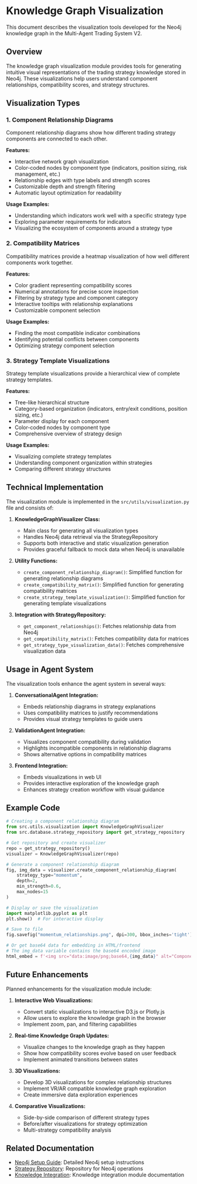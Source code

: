 # Knowledge Graph Visualization

This document describes the visualization tools developed for the Neo4j knowledge graph in the Multi-Agent Trading System V2.

## Overview

The knowledge graph visualization module provides tools for generating intuitive visual representations of the trading strategy knowledge stored in Neo4j. These visualizations help users understand component relationships, compatibility scores, and strategy structures.

## Visualization Types

### 1. Component Relationship Diagrams

Component relationship diagrams show how different trading strategy components are connected to each other.

**Features:**
- Interactive network graph visualization
- Color-coded nodes by component type (indicators, position sizing, risk management, etc.)
- Relationship edges with type labels and strength scores
- Customizable depth and strength filtering
- Automatic layout optimization for readability

**Usage Examples:**
- Understanding which indicators work well with a specific strategy type
- Exploring parameter requirements for indicators
- Visualizing the ecosystem of components around a strategy type

### 2. Compatibility Matrices

Compatibility matrices provide a heatmap visualization of how well different components work together.

**Features:**
- Color gradient representing compatibility scores
- Numerical annotations for precise score inspection
- Filtering by strategy type and component category
- Interactive tooltips with relationship explanations
- Customizable component selection

**Usage Examples:**
- Finding the most compatible indicator combinations
- Identifying potential conflicts between components
- Optimizing strategy component selection

### 3. Strategy Template Visualizations

Strategy template visualizations provide a hierarchical view of complete strategy templates.

**Features:**
- Tree-like hierarchical structure
- Category-based organization (indicators, entry/exit conditions, position sizing, etc.)
- Parameter display for each component
- Color-coded nodes by component type
- Comprehensive overview of strategy design

**Usage Examples:**
- Visualizing complete strategy templates
- Understanding component organization within strategies
- Comparing different strategy structures

## Technical Implementation

The visualization module is implemented in the `src/utils/visualization.py` file and consists of:

1. **KnowledgeGraphVisualizer Class:**
   - Main class for generating all visualization types
   - Handles Neo4j data retrieval via the StrategyRepository
   - Supports both interactive and static visualization generation
   - Provides graceful fallback to mock data when Neo4j is unavailable

2. **Utility Functions:**
   - `create_component_relationship_diagram()`: Simplified function for generating relationship diagrams
   - `create_compatibility_matrix()`: Simplified function for generating compatibility matrices
   - `create_strategy_template_visualization()`: Simplified function for generating template visualizations

3. **Integration with StrategyRepository:**
   - `get_component_relationships()`: Fetches relationship data from Neo4j
   - `get_compatibility_matrix()`: Fetches compatibility data for matrices
   - `get_strategy_type_visualization_data()`: Fetches comprehensive visualization data

## Usage in Agent System

The visualization tools enhance the agent system in several ways:

1. **ConversationalAgent Integration:**
   - Embeds relationship diagrams in strategy explanations
   - Uses compatibility matrices to justify recommendations
   - Provides visual strategy templates to guide users

2. **ValidationAgent Integration:**
   - Visualizes component compatibility during validation
   - Highlights incompatible components in relationship diagrams
   - Shows alternative options in compatibility matrices

3. **Frontend Integration:**
   - Embeds visualizations in web UI
   - Provides interactive exploration of the knowledge graph
   - Enhances strategy creation workflow with visual guidance

## Example Code

```python
# Creating a component relationship diagram
from src.utils.visualization import KnowledgeGraphVisualizer
from src.database.strategy_repository import get_strategy_repository

# Get repository and create visualizer
repo = get_strategy_repository()
visualizer = KnowledgeGraphVisualizer(repo)

# Generate a component relationship diagram
fig, img_data = visualizer.create_component_relationship_diagram(
    strategy_type="momentum",
    depth=2,
    min_strength=0.6,
    max_nodes=15
)

# Display or save the visualization
import matplotlib.pyplot as plt
plt.show()  # For interactive display

# Save to file
fig.savefig("momentum_relationships.png", dpi=300, bbox_inches='tight')

# Or get base64 data for embedding in HTML/frontend
# The img_data variable contains the base64 encoded image
html_embed = f'<img src="data:image/png;base64,{img_data}" alt="Component Relationships">'
```

## Future Enhancements

Planned enhancements for the visualization module include:

1. **Interactive Web Visualizations:**
   - Convert static visualizations to interactive D3.js or Plotly.js
   - Allow users to explore the knowledge graph in the browser
   - Implement zoom, pan, and filtering capabilities

2. **Real-time Knowledge Graph Updates:**
   - Visualize changes to the knowledge graph as they happen
   - Show how compatibility scores evolve based on user feedback
   - Implement animated transitions between states

3. **3D Visualizations:**
   - Develop 3D visualizations for complex relationship structures
   - Implement VR/AR compatible knowledge graph exploration
   - Create immersive data exploration experiences

4. **Comparative Visualizations:**
   - Side-by-side comparison of different strategy types
   - Before/after visualizations for strategy optimization
   - Multi-strategy compatibility analysis

## Related Documentation

- [Neo4j Setup Guide](./database_schema.md#neo4j-graph-database): Detailed Neo4j setup instructions
- [Strategy Repository](./database_schema.md#knowledge-graph-integration-with-agents): Repository for Neo4j operations
- [Knowledge Integration](./knowledge_graph_integration.md): Knowledge integration module documentation